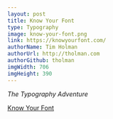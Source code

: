```yaml
---
layout: post
title: Know Your Font
type: Typography
image: know-your-font.png
link: https://knowyourfont.com/
authorName: Tim Holman
authorUrl: http://tholman.com
authorGithub: tholman
imgWidth: 706
imgHeight: 390
---
```


_The Typography Adventure_

[Know Your Font](https://knowyourfont.com/)
